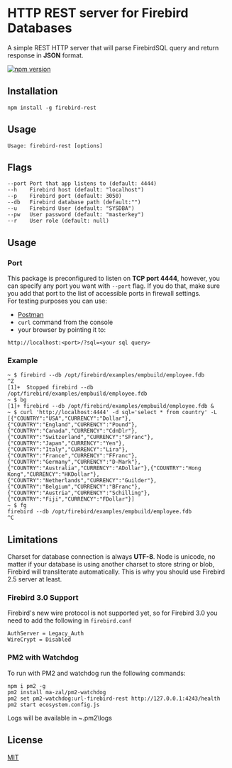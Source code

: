 # HTTP REST server for Firebird Databases

A simple REST HTTP server that will parse FirebirdSQL query and return response in **JSON** format.

[![npm version](https://badge.fury.io/js/firebird-rest.svg)](https://badge.fury.io/js/firebird-rest)

## Installation

```
npm install -g firebird-rest
```

## Usage

```
Usage: firebird-rest [options]
```

## Flags

```
--port Port that app listens to (default: 4444)
--h    Firebird host (default: "localhost")
--p    Firebird port (default: 3050)
--db   Firebird database path (default:"")
--u    Firebird User (default: "SYSDBA")
--pw   User password (default: "masterkey")
--r    User role (default: null)
```

## Usage

### Port

This package is preconfigured to listen on **TCP port 4444**, however, you can specify any port you want with ``--port`` flag. If you do that, make sure you add that port to the list of accessible ports in firewall settings.  
For testing purposes you can use:

- [Postman](https://www.getpostman.com/)
- `curl` command from the console
- your browser by pointing it to:

```
http://localhost:<port>/?sql=<your sql query>
```

### Example

```
~ $ firebird --db /opt/firebird/examples/empbuild/employee.fdb
^Z
[1]+  Stopped firebird --db /opt/firebird/examples/empbuild/employee.fdb
~ $ bg
[1]+ firebird --db /opt/firebird/examples/empbuild/employee.fdb &
~ $ curl 'http://localhost:4444' -d sql='select * from country' -L
[{"COUNTRY":"USA","CURRENCY":"Dollar"},{"COUNTRY":"England","CURRENCY":"Pound"},{"COUNTRY":"Canada","CURRENCY":"CdnDlr"},{"COUNTRY":"Switzerland","CURRENCY":"SFranc"},{"COUNTRY":"Japan","CURRENCY":"Yen"},{"COUNTRY":"Italy","CURRENCY":"Lira"},{"COUNTRY":"France","CURRENCY":"FFranc"},{"COUNTRY":"Germany","CURRENCY":"D-Mark"},{"COUNTRY":"Australia","CURRENCY":"ADollar"},{"COUNTRY":"Hong Kong","CURRENCY":"HKDollar"},{"COUNTRY":"Netherlands","CURRENCY":"Guilder"},{"COUNTRY":"Belgium","CURRENCY":"BFranc"},{"COUNTRY":"Austria","CURRENCY":"Schilling"},{"COUNTRY":"Fiji","CURRENCY":"FDollar"}]
~ $ fg
firebird --db /opt/firebird/examples/empbuild/employee.fdb
^C
```

## Limitations

Charset for database connection is always **UTF-8**.
Node is unicode, no matter if your database is using another charset to store string or blob, Firebird will transliterate automatically.
This is why you should use Firebird 2.5 server at least.

### Firebird 3.0 Support

Firebird's new wire protocol is not supported yet, so for Firebird 3.0 you need to add the following in `firebird.conf`

```
AuthServer = Legacy_Auth
WireCrypt = Disabled
```

### PM2 with Watchdog

To run with PM2 and watchdog run the following commands:

```
npm i pm2 -g
pm2 install ma-zal/pm2-watchdog
pm2 set pm2-watchdog:url-firebird-rest http://127.0.0.1:4243/health
pm2 start ecosystem.config.js
```

Logs will be available in ~\.pm2\logs

## License

[MIT](/LICENSE)
